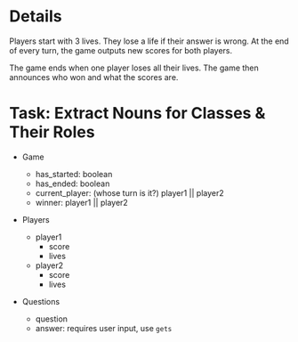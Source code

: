 # Details

Players start with 3 lives. They lose a life if their answer is wrong. At the end of every turn, the game outputs new scores for both players.

The game ends when one player loses all their lives. The game then announces who won and what the scores are.

# Task: Extract Nouns for Classes & Their Roles

- Game
  - has_started: boolean
  - has_ended: boolean
  - current_player: (whose turn is it?) player1 || player2
  - winner: player1 || player2

- Players
  - player1
    - score
    - lives
  - player2
    - score
    - lives

- Questions
  - question
  - answer: requires user input, use `gets`